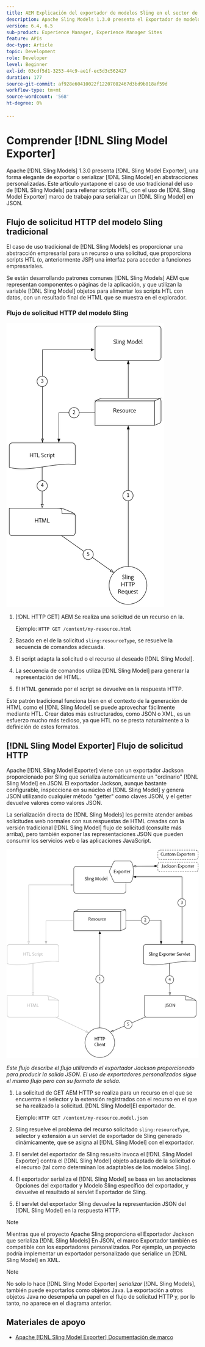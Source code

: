 ```yaml
---
title: AEM Explicación del exportador de modelos Sling en el sector de la
description: Apache Sling Models 1.3.0 presenta el Exportador de modelos Sling, una forma elegante de exportar o serializar objetos del modelo Sling en abstracciones personalizadas. Este artículo yuxtapone el caso de uso tradicional de utilizar modelos Sling para rellenar scripts HTL, con el uso del marco del exportador de modelos Sling para serializar un modelo Sling en JSON.
version: 6.4, 6.5
sub-product: Experience Manager, Experience Manager Sites
feature: APIs
doc-type: Article
topic: Development
role: Developer
level: Beginner
exl-id: 03cdf5d1-3253-44c9-ae1f-ec5d3c562427
duration: 177
source-git-commit: af928e60410022f12207082467d3bd9b818af59d
workflow-type: tm+mt
source-wordcount: '568'
ht-degree: 0%

---
```


# Comprender [!DNL Sling Model Exporter]

Apache [!DNL Sling Models] 1.3.0 presenta [!DNL Sling Model Exporter], una forma elegante de exportar o serializar [!DNL Sling Model] en abstracciones personalizadas. Este artículo yuxtapone el caso de uso tradicional del uso de [!DNL Sling Models] para rellenar scripts HTL, con el uso de [!DNL Sling Model Exporter] marco de trabajo para serializar un [!DNL Sling Model] en JSON.

## Flujo de solicitud HTTP del modelo Sling tradicional

El caso de uso tradicional de [!DNL Sling Models] es proporcionar una abstracción empresarial para un recurso o una solicitud, que proporciona scripts HTL (o, anteriormente JSP) una interfaz para acceder a funciones empresariales.

Se están desarrollando patrones comunes [!DNL Sling Models] AEM que representan componentes o páginas de la aplicación, y que utilizan la variable [!DNL Sling Model] objetos para alimentar los scripts HTL con datos, con un resultado final de HTML que se muestra en el explorador.

### Flujo de solicitud HTTP del modelo Sling

![Flujo de solicitud del modelo Sling](./assets/understand-sling-model-exporter/sling-model-request-flow.png)

1. [!DNL HTTP GET] AEM Se realiza una solicitud de un recurso en la.

   Ejemplo: `HTTP GET /content/my-resource.html`

1. Basado en el de la solicitud `sling:resourceType`, se resuelve la secuencia de comandos adecuada.

1. El script adapta la solicitud o el recurso al deseado [!DNL Sling Model].

1. La secuencia de comandos utiliza [!DNL Sling Model] para generar la representación del HTML.

1. El HTML generado por el script se devuelve en la respuesta HTTP.

Este patrón tradicional funciona bien en el contexto de la generación de HTML como el [!DNL Sling Model] se puede aprovechar fácilmente mediante HTL. Crear datos más estructurados, como JSON o XML, es un esfuerzo mucho más tedioso, ya que HTL no se presta naturalmente a la definición de estos formatos.

## [!DNL Sling Model Exporter] Flujo de solicitud HTTP

Apache [!DNL Sling Model Exporter] viene con un exportador Jackson proporcionado por Sling que serializa automáticamente un &quot;ordinario&quot; [!DNL Sling Model] en JSON. El exportador Jackson, aunque bastante configurable, inspecciona en su núcleo el [!DNL Sling Model] y genera JSON utilizando cualquier método &quot;getter&quot; como claves JSON, y el getter devuelve valores como valores JSON.

La serialización directa de [!DNL Sling Models] les permite atender ambas solicitudes web normales con sus respuestas de HTML creadas con la versión tradicional [!DNL Sling Model] flujo de solicitud (consulte más arriba), pero también exponer las representaciones JSON que pueden consumir los servicios web o las aplicaciones JavaScript.

![Flujo de solicitud HTTP del exportador del modelo Sling](./assets/understand-sling-model-exporter/sling-model-exporter-request-flow.png)

*Este flujo describe el flujo utilizando el exportador Jackson proporcionado para producir la salida JSON. El uso de exportadores personalizados sigue el mismo flujo pero con su formato de salida.*

1. La solicitud de GET AEM HTTP se realiza para un recurso en el que se encuentra el selector y la extensión registrados con el recurso en el que se ha realizado la solicitud. [!DNL Sling Model]El exportador de.

   Ejemplo: `HTTP GET /content/my-resource.model.json`

1. Sling resuelve el problema del recurso solicitado `sling:resourceType`, selector y extensión a un servlet de exportador de Sling generado dinámicamente, que se asigna al [!DNL Sling Model] con el exportador.
1. El servlet del exportador de Sling resuelto invoca el [!DNL Sling Model Exporter] contra el [!DNL Sling Model] objeto adaptado de la solicitud o el recurso (tal como determinan los adaptables de los modelos Sling).
1. El exportador serializa el [!DNL Sling Model] se basa en las anotaciones Opciones del exportador y Modelo Sling específico del exportador, y devuelve el resultado al servlet Exportador de Sling.
1. El servlet del exportador Sling devuelve la representación JSON del [!DNL Sling Model] en la respuesta HTTP.

>[!NOTE]
>
>Mientras que el proyecto Apache Sling proporciona el Exportador Jackson que serializa [!DNL Sling Models] En JSON, el marco Exportador también es compatible con los exportadores personalizados. Por ejemplo, un proyecto podría implementar un exportador personalizado que serialice un [!DNL Sling Model] en XML.

>[!NOTE]
>
>No solo lo hace [!DNL Sling Model Exporter] *serializar* [!DNL Sling Models], también puede exportarlos como objetos Java. La exportación a otros objetos Java no desempeña un papel en el flujo de solicitud HTTP y, por lo tanto, no aparece en el diagrama anterior.

## Materiales de apoyo

* [Apache [!DNL Sling Model Exporter] Documentación de marco](https://sling.apache.org/documentation/bundles/models.html#exporter-framework-since-130)
